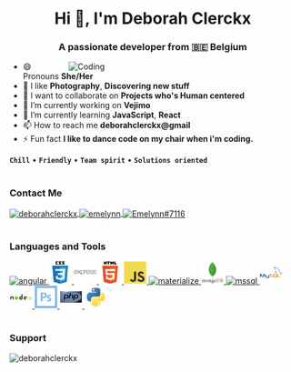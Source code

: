 <h1 align="center">Hi 👋, I'm Deborah Clerckx</h1>
<h3 align="center">A passionate developer from 🇧🇪 Belgium</h3>

<img align="right" alt="Coding" width="400" src="https://finbuzzactu.files.wordpress.com/2016/12/thumbnail-4.gif">

- 😄 Pronouns **She/Her**
- 👀 I like **Photography**, **Discovering new stuff**
- 👯 I want to collaborate on **Projects who's Human centered**
- 🔭 I’m currently working on **Vejimo**
- 🌱 I’m currently learning **JavaScript**, **React**
- 📫 How to reach me **deborahclerckx@gmail**
- ⚡ Fun fact **I like to dance code on my chair when i'm coding.**

**`Chill`** • **`Friendly`** • **`Team spirit`** • **`Solutions oriented`**

#
<h3 align="left">Contact Me</h3>
<p align="left">
  <a
     href="https://linkedin.com/in/deborahclerckx/" 
     target="blank">
    <img 
         align="center" 
         src="https://img.icons8.com/fluency/512/linkedin-circled.png" 
         alt="deborahclerckx" 
         height="40" 
         width="40"
     />
  </a>
  <a 
     href="https://www.behance.net/emelynn" 
     target="blank">
    <img 
         align="center" 
         src="https://img.icons8.com/color/512/behance.png" 
         alt="emelynn" 
         height="40" 
         width="40" 
     />
  </a>
  <a 
     href="https://discord.gg/Emelynn#7116" 
     target="blank">
    <img 
         align="center" 
         src="https://img.icons8.com/fluency/512/discord-logo.png" 
         alt="Emelynn#7116" 
         height="40" 
         width="40"
     />
  </a>
</p>

#
<h3 align="left">Languages and Tools</h3>
<p align="left"> <a href="https://angular.io" target="_blank" rel="noreferrer"> <img src="https://angular.io/assets/images/logos/angular/angular.svg" alt="angular" width="40" height="40"/> </a> <a href="https://www.w3schools.com/css/" target="_blank" rel="noreferrer"> <img src="https://raw.githubusercontent.com/devicons/devicon/master/icons/css3/css3-original-wordmark.svg" alt="css3" width="40" height="40"/> </a> <a href="https://expressjs.com" target="_blank" rel="noreferrer"> <img src="https://raw.githubusercontent.com/devicons/devicon/master/icons/express/express-original-wordmark.svg" alt="express" width="40" height="40"/> </a> <a href="https://www.w3.org/html/" target="_blank" rel="noreferrer"> <img src="https://raw.githubusercontent.com/devicons/devicon/master/icons/html5/html5-original-wordmark.svg" alt="html5" width="40" height="40"/> </a> <a href="https://developer.mozilla.org/en-US/docs/Web/JavaScript" target="_blank" rel="noreferrer"> <img src="https://raw.githubusercontent.com/devicons/devicon/master/icons/javascript/javascript-original.svg" alt="javascript" width="40" height="40"/> </a> <a href="https://materializecss.com/" target="_blank" rel="noreferrer"> <img src="https://raw.githubusercontent.com/prplx/svg-logos/5585531d45d294869c4eaab4d7cf2e9c167710a9/svg/materialize.svg" alt="materialize" width="40" height="40"/> </a> <a href="https://www.mongodb.com/" target="_blank" rel="noreferrer"> <img src="https://raw.githubusercontent.com/devicons/devicon/master/icons/mongodb/mongodb-original-wordmark.svg" alt="mongodb" width="40" height="40"/> </a> <a href="https://www.microsoft.com/en-us/sql-server" target="_blank" rel="noreferrer"> <img src="https://www.svgrepo.com/show/303229/microsoft-sql-server-logo.svg" alt="mssql" width="40" height="40"/> </a> <a href="https://www.mysql.com/" target="_blank" rel="noreferrer"> <img src="https://raw.githubusercontent.com/devicons/devicon/master/icons/mysql/mysql-original-wordmark.svg" alt="mysql" width="40" height="40"/> </a> <a href="https://nodejs.org" target="_blank" rel="noreferrer"> <img src="https://raw.githubusercontent.com/devicons/devicon/master/icons/nodejs/nodejs-original-wordmark.svg" alt="nodejs" width="40" height="40"/> </a> <a href="https://www.photoshop.com/en" target="_blank" rel="noreferrer"> <img src="https://raw.githubusercontent.com/devicons/devicon/master/icons/photoshop/photoshop-line.svg" alt="photoshop" width="40" height="40"/> </a> <a href="https://www.php.net" target="_blank" rel="noreferrer"> <img src="https://raw.githubusercontent.com/devicons/devicon/master/icons/php/php-original.svg" alt="php" width="40" height="40"/> </a> <a href="https://www.python.org" target="_blank" rel="noreferrer"> <img src="https://raw.githubusercontent.com/devicons/devicon/master/icons/python/python-original.svg" alt="python" width="40" height="40"/> </a> </p>

#
<h3 align="left">Support</h3>
<p><a href="https://www.buymeacoffee.com/deborahclerckx"> <img align="left" src="https://cdn.buymeacoffee.com/buttons/v2/default-yellow.png" height="50" width="210" alt="deborahclerckx" /></a></p><br><br>

<!---
Debbyckx/Debbyckx is a ✨ special ✨ repository because its `README.md` (this file) appears on your GitHub profile.
You can click the Preview link to take a look at your changes.
--->
